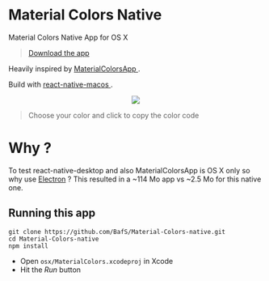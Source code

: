 # Material Colors Native

Material Colors Native App for OS X

> [Download the app](https://github.com/BafS/Material-Colors-native/releases/download/v0.3.0/materialcolors.app.zip)

Heavily inspired by [MaterialColorsApp
](https://github.com/romannurik/MaterialColorsApp).

Build with [react-native-macos
](https://github.com/microsoft/react-native-macos).

<p align="center">
	<img src="http://i.imgur.com/jIJ4Gcf.gif">
</p>

> Choose your color and click to copy the color code

# Why ?

To test react-native-desktop and also MaterialColorsApp is OS X only so why use [Electron](http://electron.atom.io) ? This resulted in a ~114 Mo app vs ~2.5 Mo for this native one.

## Running this app

```
git clone https://github.com/BafS/Material-Colors-native.git
cd Material-Colors-native
npm install
```

- Open `osx/MaterialColors.xcodeproj` in Xcode
- Hit the *Run* button
